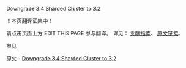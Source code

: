  Downgrade 3.4 Sharded Cluster to 3.2

 ！本页翻译征集中！

请点击页面上方 EDIT THIS PAGE 参与翻译。
详见：
[贡献指南]( https://github.com/whaleal/MongoDB-Manual-zh/blob/master/CONTRIBUTING.md )、
[原文链接](  https://docs.mongodb.com/manual/release-notes/3.4-downgrade-sharded-cluster/  )。

 参见

原文 - [Downgrade 3.4 Sharded Cluster to 3.2]( https://docs.mongodb.com/manual/release-notes/3.4-downgrade-sharded-cluster/ )

